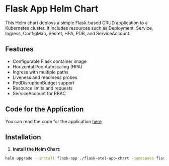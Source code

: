 # Flask App Helm Chart

This Helm chart deploys a simple Flask-based CRUD application to a Kubernetes cluster. It includes resources such as Deployment, Service, Ingress, ConfigMap, Secret, HPA, PDB, and ServiceAccount.

## Features

- Configurable Flask container image
- Horizontal Pod Autoscaling (HPA)
- Ingress with multiple paths
- Liveness and readiness probes
- PodDisruptionBudget support
- Resource limits and requests
- ServiceAccount for RBAC

## Code for the Application

You can read the code for the application [here](https://github.com/sahil-sharma/flask-otel-app/)

## Installation

1. **Install the Helm Chart:**

```bash
helm upgrade --install flask-app ./flask-otel-app-chart -namespace flask-app --create-namespace
```